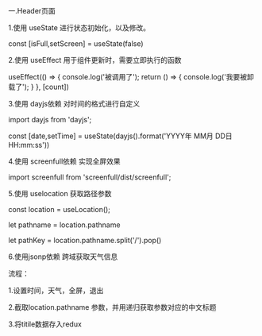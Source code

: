 一.Header页面

1.使用 useState 进行状态初始化，以及修改。

const [isFull,setScreen] = useState(false)

2.使用 useEffect 用于组件更新时，需要立即执行的函数

useEffect(() => {
    console.log('被调用了');
    return () => {
        console.log('我要被卸载了');
    }
}, [count])

3.使用 dayjs依赖 对时间的格式进行自定义

import dayjs from 'dayjs';

const [date,setTime] = useState(dayjs().format('YYYY年 MM月 DD日 HH:mm:ss'))

4.使用 screenfull依赖 实现全屏效果

import screenfull from 'screenfull/dist/screenfull';

5.使用 uselocation 获取路径参数

const location = useLocation();

let pathname = location.pathname

let pathKey = location.pathname.split('/').pop()

6.使用jsonp依赖 跨域获取天气信息

流程：

1.设置时间，天气，全屏，退出

2.截取location.pathname 参数，并用递归获取参数对应的中文标题

3.将titile数据存入redux






